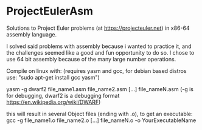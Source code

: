 # ProjectEulerAsm
Solutions to Project Euler problems (at https://projecteuler.net) in x86-64 assembly language.

I solved said problems with assembly because i wanted to practice it, and the challenges seemed like a good and fun opportunity to do so.
I chose to use 64 bit assembly because of the many large number operations.

Compile on linux with: (requires yasm and gcc, for debian based distros use: "sudo apt-get install gcc yasm")

yasm -g dwarf2 file_name1.asm file_name2.asm [...] file_nameN.asm
(-g is for debugging, dwarf2 is a debugging format https://en.wikipedia.org/wiki/DWARF)

this will result in several Object files (ending with .o), to get an executable:
gcc -g file_name1.o file_name2.o [...] file_nameN.o -o YourExecutableName
